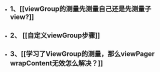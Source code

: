 - ## 1、[[viewGroup的测量先测量自己还是先测量子view?]]
- ## 2、 [[自定义viewGroup步骤]]
- ## 3、[[学习了ViewGroup的测量，那么viewPager wrapContent无效怎么解决？]]